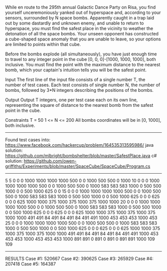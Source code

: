 ﻿While en route to the 295th annual Galactic Dance Party on Risa, you find yourself unceremoniously yanked out of hyperspace and, according to your sensors, surrounded by N space bombs. Apparently caught in a trap laid out by some dastardly and unknown enemy, and unable to return to hyperspace, you must find the safest place in the vicinity to weather the detonation of all the space bombs. Your unseen opponent has constructed a cube-shaped space anomaly that you are unable to leave, so your options are limited to points within that cube.

Before the bombs explode (all simultaneously), you have just enough time to travel to any integer point in the cube [0, 0, 0]-[1000, 1000, 1000], both inclusive. You must find the point with the maximum distance to the nearest bomb, which your captain's intuition tells you will be the safest point.

Input
The first line of the input file consists of a single number T, the number of test cases. Each test consists of single number N, the number of bombs, followed by 3*N integers describing the positions of the bombs.

Output
Output T integers, one per test case each on its own line, representing the square of distance to the nearest bomb from the safest point in the cube.

Constraints
T = 50
1 <= N <= 200
All bombs coordinates will be in [0, 1000], both inclusive.

-----------------------------------------------------

Found test cases into: https://www.facebook.com/hackercup/problem/164535313595986/
java solution: https://github.com/mlbright/bombshelter/blob/master/SafestPlace.java
c# solution: https://github.com/owen-griffiths/Experiments/blob/master/SpaceCube/SpaceCube/Program.cs

----------------------------------------------------
5
5
0 0 0
1000 1000 1000
1000 500 0
0 1000 500
500 0 1000
10
0 0 0
1000 1000 1000
1000 500 0
0 1000 500
500 0 1000
583 583 583
1000 0 500
500 1000 0
0 500 1000
625 0 0
15
0 0 0
1000 1000 1000
1000 500 0
0 1000 500
500 0 1000
583 583 583
1000 0 500
500 1000 0
0 500 1000
625 0 0
0 625 0
0 0 625
1000 1000 375
1000 375 1000
375 1000 1000
20
0 0 0
1000 1000 1000
1000 500 0
0 1000 500
500 0 1000
583 583 583
1000 0 500
500 1000 0
0 500 1000
625 0 0
0 625 0
0 0 625
1000 1000 375
1000 375 1000
375 1000 1000
491 491 84
491 84 491
84 491 491
1000 453 453
453 1000 453
25
0 0 0
1000 1000 1000
1000 500 0
0 1000 500
500 0 1000
583 583 583
1000 0 500
500 1000 0
0 500 1000
625 0 0
0 625 0
0 0 625
1000 1000 375
1000 375 1000
375 1000 1000
491 491 84
491 84 491
84 491 491
1000 453 453
453 1000 453
453 453 1000
891 891 0
891 0 891
0 891 891
1000 109 109

---------------------
RESULTS
Case #1: 520667
Case #2: 390625
Case #3: 265929
Case #4: 207418
Case #5: 164387